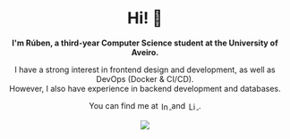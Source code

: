 <h1 align="center">Hi! &#128075;</h1>

<p align="center"><strong>I'm Rúben, a third-year Computer Science student at the University of Aveiro.</strong></p>

<p align="center">I have a strong interest in frontend design and development, as well as DevOps (Docker & CI/CD).<br/>However, I also have experience in backend development and databases.</p>

<div align="center">
  You can find me at
  <a href="https://www.instagram.com/rubentgarrido">
    <picture height="16">
      <img align="center" alt="Instagram" height="16" src="https://upload.wikimedia.org/wikipedia/commons/9/95/Instagram_logo_2022.svg">
    </picture>
  </a> and
  <a href="https://www.linkedin.com/in/rgarrido03/">
    <picture height="16">
      <img align="center" alt="LinkedIn" height="16" src="https://upload.wikimedia.org/wikipedia/commons/8/81/LinkedIn_icon.svg">
    </picture>
  </a>.
</div>
<br/>

<div align="center">
  <picture>
    <source 
      srcset="https://github-readme-stats.vercel.app/api?username=RGarrido03&show_icons=true&include_all_commits=true&count_private=true&theme=dark"
      media="(prefers-color-scheme: dark)"
    />
    <source
      srcset="https://github-readme-stats.vercel.app/api?username=RGarrido03&show_icons=true&include_all_commits=true&count_private=true"
      media="(prefers-color-scheme: light), (prefers-color-scheme: no-preference)"
    />
    <img src="https://github-readme-stats.vercel.app/api?username=RGarrido03&show_icons=true&include_all_commits=true&count_private=true" />
  </picture>
</div>
